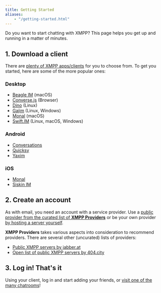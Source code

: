 ```yaml
---
title: Getting Started
aliases:
    - "/getting-started.html"
---
```


Do you want to start chatting with XMPP? This page helps you get up and running in a matter of minutes.

## 1. Download a client

There are [plenty of XMPP apps/clients](/software/) for you to choose from. To get you started, here are some of the more popular ones:

### Desktop

* [Beagle IM](https://beagle.im/) (macOS)
* [Converse.js](https://conversejs.org/) (Browser)
* [Dino](https://dino.im/) (Linux)
* [Gajim](https://gajim.org/) (Linux, Windows)
* [Monal](https://monal-im.org/) (macOS)
* [Swift.IM](https://swift.im/swift.html) (Linux, macOS, Windows)

### Android

* [Conversations](https://conversations.im/)
* [Quicksy](https://quicksy.im/)
* [Yaxim](https://yax.im)

### iOS

* [Monal](https://monal-im.org/)
* [Siskin IM](https://siskin.im/)

## 2. Create an account

As with email, you need an account with a service provider.
Use a [public provider from the curated list of **XMPP Providers**](https://providers.xmpp.net) or be your own provider [by hosting a server yourself](https://xmpp.org/software/).

**XMPP Providers** takes various aspects into consideration to recommend providers.
There are several other (uncurated) lists of providers:

* [Public XMPP servers by jabber.at](https://list.jabber.at)
* [Open list of public XMPP servers by 404.city](https://xmpp-servers.404.city)

## 3. Log in! That's it

Using your client, log in and start adding your friends, or [visit one of the many chatrooms](https://search.jabber.network/)!

